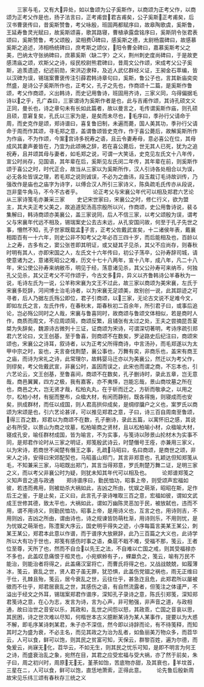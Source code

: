 <!-- { "loadSidebar": true } -->
　　三家与毛，又有大异处，如以鲁颂为公子奚斯作，以商颂为正考父作，以商颂为正考父作是也，扬子法言曰，正考甫尝君吉甫矣，公子奚斯正考甫矣，后汉书曹褒传曰，昔奚斯赞鲁，考父咏殷，班固两都赋序曰，故皋陶歌虞，奚斯鲁，王延寿鲁灵光赋曰，故奚斯颂喜，歌其路寝，曹植承露盘铭序曰，奚斯阴令张君表颂曰，奚斯赞鲁，考父颂殷，梁相费碑曰，感奚斯之德，太尉杨震碑曰，故感慕奚斯之追述，沛相杨统碑曰，庶考斯之颂仪，阳令曹全碑曰，嘉慕奚斯考父之美，巴纳太守张纳碑曰，庶慕奚斯〈缺二字〉之义，荆州刺史度尚碑曰，于是故吏感清庙之颂，欢斯父之诗，绥民校尉熊君碑曰，昔周文公作颂，宋成考父公子奚斯，追羡遗迹，纪述前勋，宋洪迈隶释，及近人武亿群经义证，王昶金石萃编，皆以汉碑为误，锡瑞案曹褒传注引薛君韩诗章句曰，奚斯，鲁公子也，言其新庙奕奕然盛，是诗公子奚斯所作也，正考父，孔子之先也，作商颂十二篇，是奚斯作鲁颂，考父作商颂，义出韩诗，而史记用鲁诗，班固用齐诗，三家义同，乌得偏据毛诗以之乎，孔广森曰，三家谓诗为奚斯作者是也，此与吉甫作颂，其诗孔硕文义正同，曼长也，诗之章句未有长如此篇者，故以曼言之，毛传谓奚斯作庙，则孔硕且硕，意窘复矣，孔氏以三家为是，是矣而未尽也，毛序曰，季孙行父请命于周，而史克作是颂，郑诗谱曰，喜复鲁旧制，未遍而薨，国人美其功，季孙行父请命于周而作其颂，寻毛郑之意，盖谓鲁颂皆史克作，作于喜公薨后，故解奚斯所作为作庙，不为作颂，今案宫诗多祝寿之语，且云令妻寿母，意必喜公在位，其母成风其妻声姜皆在，乃宜为此颂祷之辞，若在喜公薨后，世无其人已死，犹为之追祝寿，且并颂其母与妻者，如毛郑之说，可谓一大笑话，史克见左氏文十八年传，宣公时尚存，见国语，其年辈在后，奚斯见左氏闵二年传，其年辈在前，则奚斯作颂于喜公之时，时代正合，故当从三家以为奚斯所作，汉人引诗各处相合以为误，必无各处皆误之理，若毛郑之说则诚误，不必为之曲讳，段玉裁订毛诗故训传，乃强改作是庙也之庙字为诗字，以傅合汉人所引三家诗义，陈奂疏毛氏传亦从段说，岂非童牛角马，不今不古者乎。
　　论正考父与宋襄公年代可以相及郑君六艺论从三家诗笺毛亦兼采三家
　　史记宋世家曰，宋襄公之时，修仁行义，欲为盟主，其大夫正考父美之，故追道契汤高宗殷所以兴，作商颂，史公用鲁诗说，裴る集解曰，韩诗商颂亦美襄公，盖三家说同，后人不信三家，以考父颂殷为误，谓考父与宋襄年代远不相及，锡瑞案史公去古未远，从孔安国问故，何至于孔子先世之事，懵然不知，孔子世家既载孟子言，正考父佐戴武宣矣，十二诸侯年表，戴襄相距百有一十六年，则史公非不知考父之年必百三四十岁，而后能相及也，百龄以上之寿，古多有之，窦公张苍即其明证，或又疑其子见杀，其父不应尚存，则春秋时明有其人，亦即宋国之人，左氏文十六年传曰，初公子荡卒，公孙寿辞司城，请使意诸为之，意诸死昭公之难，历文十七十八两年，宣十八年，成八年，凡二十八年，宋公使公孙寿来纳敝币，明见于经，荡意诸见杀，其父公孙寿可来纳币，何独孔父见杀，其父正考父不可作颂乎，今古文多异，异义以齐鲁韩诗公羊春秋为一说，毛诗左氏为一说，公羊称宋襄为文王不过此，故三家以商颂为美宋襄，左氏于宋襄多贬辞，河间博士治毛诗者，以为宋襄无足颂美，故别创一说，此其踪迹之可寻者，后人乃据左氏殇公即位，君子引商颂，以三家，无论古文说不足难今文，即如左氏之言，左氏作传，在春秋末，距春秋初二百余年，所引君子曰，或事后追论，岂必殇公同时之人哉，宋襄与鲁喜同时，故商颂与鲁颂文体相似，若是商时人作，商质而周文，不应周颂简，商颂反繁，且铺张有太过之处，王夫之尝摘昆吾夏桀为失辞矣，魏源诗古微列十三证，证商颂为宋诗，可谓深切著明，考诗序疏引郑君六艺论曰，文王创基，至于鲁喜，则商颂不在数矣，罗泌路史后纪注曰，商颂宋颂也，宋襄公之诗耳，叙诗者，以为正考父所得商诗，中言汤孙，而毛郑遂以为太甲中宗之时，妄也，夫言奋伐荆楚，襄公事也，万舞有奕，非商乐也，盖宋有商王之庙，而诗为宋礼之诗，此常理尔，故韩婴马迁亦以为美襄公，然迁以为考父作，则缪矣，考父佐戴武宣，非襄公时，盖因而误之，此宋也而谓之商，不忘本也，引六艺论云，文王创基，至鲁喜间，商颂不在数矣，孔子删诗时，录此五章，岂无意哉，商邑翼翼，四方之极，我有嘉客，亦不夷怿，岂能忘哉，景山商坟墓之所在也，商邑之大，岂无贤才哉，松柏丸丸，在于斫而迁之，方斫而敬承之，以用之尔，松柏小材，有挻而整布，众楹大材，有闲而静别，既各得施，则寝成而也安矣，拱成群材，而任以成国，则人君高拱仰成矣，是绸缪牖户之义也，案罗氏以商颂为宋颂是也，引六艺论甚详，可以推见郑君之意，子曰，诗三百自周南至鲁颂，得三百之数，郑君以为商颂不在数，孔子删诗，录此五篇，以寓怀旧之感，其说必有所受，以景山为商之坟墓，松柏喻商之贤材，且以松柏喻小材，众楹喻大材，寝成孔安，喻任群材成国，皆为喻言，不为实事，与笺诗以陟景山抡材木为实事不同，是郑君作论时从三家之明证，郑笺殷武诗云，时楚僭号王痊，亦兼用三家义，以为宋诗，若商世不闻楚有僭王之事，孔疏马昭曰，名曰商颂，是商世之颂，非宋人之诗，安得曰宋郊配契也，马昭虽山郑门，其言非郑意也，孔颖达但知郑笺从毛，不知兼采三家，马昭既出郑门，其言当得郑意，罗氏荆楚万舞二证，足明三家之义，而以考父非襄公时为疑，则犹未知其年代可以相及也。
　　论郑谱郑笺之义知声音之道与政通
　　郑诗谱序曰，勤民恤功，昭事上帝，则受颂声宏福如彼，若违而弗用，则被劫杀大祸如此，吉凶之所由，忧娱之萌渐，昭昭在斯，足作后王之鉴，于是止矣，正义曰，此言孔子录诗唯取三百之意，宏福如彼，谓如文武成王世修其德，致太平也，大祸如此，谓如万幽陈灵恶加于民，被放弑也，违而不用，谓不用诗义，则勤民恤功，昭事上帝，是用诗义也，互言之也，用诗则吉，不用则凶，吉凶之所由，谓由诗也，诗之规谏皆防萌杜渐，用诗则乐，不用则忧，是为忧娱之萌渐也，陈澧案大序云，国史明乎得失之迹，小序每篇言美某王某公，刺某王某公，郑君本此意以作谱，而于谱序大放厥辞，此乃三百篇之大义也，此诗学所以大有功于世也，郑笺有感伤时事之语，桑扈不戢不难，受福不那，笺云，王者位至尊，天所了也，然而不自佥以先王之法，不自难以亡国之戒，则其受福禄亦不多也，此盖叹息痛恨于桓灵也，小宛螟蛉有子，，蜾蠃负之，笺云，喻有万民不能治，则能治者将得之，此盖痛汉室将亡，而曹氏将得之也，又战战兢兢，如履薄冰，笺云，衰乱之世，贤人君子虽无罪，犹恐惧，此盖伤党锢之祸也，雨无正维曰于仕，孔棘且殆，笺云，居今衰乱之世，云往仕乎，甚急迮且危，此郑君所以屡被徵而不仕乎，郑君居衰乱之世，其感伤之语，有自然流露者，但笺注之体谨严，不溢出于经文之外耳，锡瑞案郑君作谱序，深知孔子录诗之意，陈氏引郑笺，深知郑君笺诗之意，在心为志，发言为诗，言为心声，非可勉强，非声音之道，与政相通，故曰治世之音安以乐，其政和，乱世之间怨以怒，其政乖，亡国之音哀以思，其民困，诗之世次难以尽知，何楷世本古义臆断某诗为某人某事作，提要以为大惑不解，即毛序某诗刺某君，朱子亦不深信，然今即以诗辞而论，有不待笺释，而知其时之为盛为衰，不必主名，而见其政之为治为乱者，如鱼丽美万物众多，而苕华云，人可以食，鲜可以饱，则其民之贫富可知，天保云，群黎百姓，遍为尔德，而兔爰云，尚寐无化，苕华云，不如无生，则其民之忧乐可知，是即不明言为何王之诗，而盛衰治乱之象，宛然在目，其君之应受宏福与受大祸，亦了然于前矣，朱子曰，周之初兴时，周原无无，堇荼如饴，苦底物亦甜，及其衰也，羊坟首，三星在ニ，人可以食，鲜可以饱，直恁地萧索，正得此意。
　　论先鲁后殷新周故宋见乐纬三颂有春秋存三统之义
